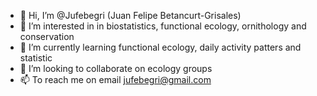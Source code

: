 - 👋 Hi, I’m @Jufebegri (Juan Felipe Betancurt-Grisales)
- 👀 I’m interested in in biostatistics, functional ecology, ornithology and conservation
- 🌱 I’m currently learning functional ecology, daily activity patters and statistic
- 💞️ I’m looking to collaborate on ecology groups
- 📫 To reach me on email jufebegri@gmail.com

<!---
Jufebegri/Jufebegri is a ✨ special ✨ repository because its `README.md` (this file) appears on your GitHub profile.
You can click the Preview link to take a look at your changes.
--->
